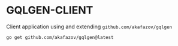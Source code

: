 # GQLGEN-CLIENT

Client application using and extending `github.com/akafazov/gqlgen`

```bash
go get github.com/akafazov/gqlgen@latest
```

